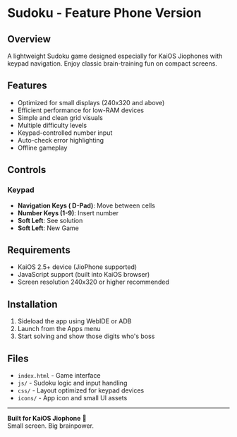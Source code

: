 # Sudoku - Feature Phone Version

## Overview
A lightweight Sudoku game designed especially for KaiOS Jiophones with keypad navigation. Enjoy classic brain-training fun on compact screens.

## Features
- Optimized for small displays (240x320 and above)
- Efficient performance for low-RAM devices
- Simple and clean grid visuals
- Multiple difficulty levels
- Keypad-controlled number input
- Auto-check error highlighting
- Offline gameplay

## Controls

### Keypad
- **Navigation Keys ( D-Pad)**: Move between cells
- **Number Keys (1-9)**: Insert number
- **Soft Left**: See solution
- **Soft Left**: New Game

## Requirements
- KaiOS 2.5+ device (JioPhone supported)
- JavaScript support (built into KaiOS browser)
- Screen resolution 240x320 or higher recommended

## Installation
1. Sideload the app using WebIDE or ADB
2. Launch from the Apps menu
3. Start solving and show those digits who's boss

## Files
- `index.html` - Game interface
- `js/` - Sudoku logic and input handling
- `css/` - Layout optimized for keypad devices
- `icons/` - App icon and small UI assets

---

**Built for KaiOS Jiophone** 🔢  
Small screen. Big brainpower.
